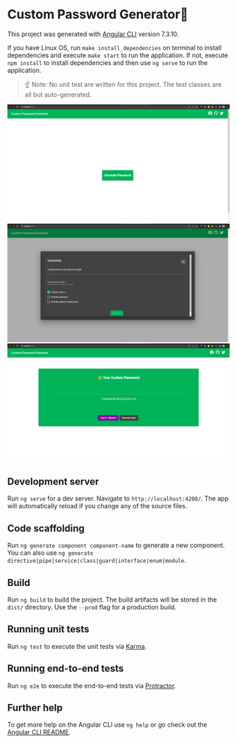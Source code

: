# Custom Password Generator🔐

This project was generated with [Angular CLI](https://github.com/angular/angular-cli) version 7.3.10.

If you have Linux OS, run `make install_dependencies` on terminal to install dependencies and execute `make start` to run the application. If not, execute `npm install` to install dependencies and then use `ng serve` to run the application.

>☝ Note: No unit test are written for this project. The test classes are all but auto-generated.

![](https://github.com/theOfficial-IrvinGiL/custom-password-generator/blob/main/static_sources/Screenshot%20from%202023-04-08%2020-41-38.png)
![](https://github.com/theOfficial-IrvinGiL/custom-password-generator/blob/main/static_sources/Screenshot%20from%202023-04-08%2020-41-48.png)
![](https://github.com/theOfficial-IrvinGiL/custom-password-generator/blob/main/static_sources/Screenshot%20from%202023-04-08%2020-41-56.png)


## Development server

Run `ng serve` for a dev server. Navigate to `http://localhost:4200/`. The app will automatically reload if you change any of the source files.

## Code scaffolding

Run `ng generate component component-name` to generate a new component. You can also use `ng generate directive|pipe|service|class|guard|interface|enum|module`.

## Build

Run `ng build` to build the project. The build artifacts will be stored in the `dist/` directory. Use the `--prod` flag for a production build.

## Running unit tests

Run `ng test` to execute the unit tests via [Karma](https://karma-runner.github.io).

## Running end-to-end tests

Run `ng e2e` to execute the end-to-end tests via [Protractor](http://www.protractortest.org/).

## Further help

To get more help on the Angular CLI use `ng help` or go check out the [Angular CLI README](https://github.com/angular/angular-cli/blob/master/README.md).
